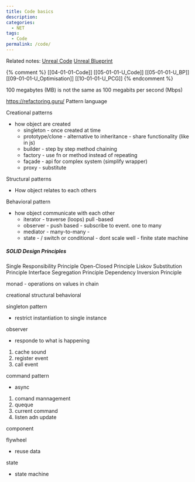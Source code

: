 ```yaml
---
title: Code basics
description: 
categories:
  - NET
tags:
  - Code
permalink: /code/
---
```

Related notes: [Unreal Code](/ucode/) [Unreal Blueprint](/ubp/)

{% comment %} [[04-01-01-Code]]  [[05-01-01-U_Code]] [[05-01-01-U_BP]] [[09-01-01-U_Optimisation]]  [[10-01-01-U_PCG]] {% endcomment %}



100 megabytes (MB) is not the same as 100 megabits per second (Mbps)

https://refactoring.guru/
Pattern language


Creational patterns
- how object are created
  - singleton - once created at time
  - prototype/clone - alternative to  inheritance - share functionality (like in js)
  - builder - step by step method chaining
  - factory - use fn or method instead of repeating
  - façade - api for complex system (simplify wrapper)
  - proxy - substitute

Structural patterns
- How object relates to each others


Behavioral pattern
- how object communicate with each other
   - iterator - traverse (loops) pull -based
   - observer - push based - subscribe to event. one to many
   - mediator - many-to-many -
   - state - / switch or conditional - dont scale well - finite state machine


##### SOLID Design Principles
   Single Responsibility Principle
   Open-Closed Principle
   Liskov Substitution Principle
   Interface Segregation Principle
   Dependency Inversion Principle


monad - operations on values in chain





creational
structural
behavioral

singleton pattern
- restrict instantiation to single instance

observer
- responde to what is happening
1. cache sound
2. register event
3. call event

command pattern
- async
1. comand mannagement
2. queque
3. current command
4. listen adn update

component


flywheel
- reuse data


state
- state machine
